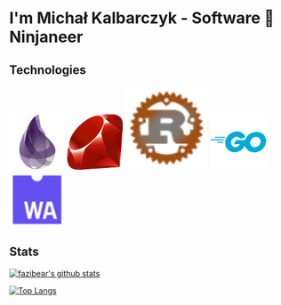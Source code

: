 # I'm Michał Kalbarczyk - Software 🥷 Ninjaneer

## Technologies
<p>
  <img src="https://raw.githubusercontent.com/fazibear/fazibear/master/icons/elixir.svg" width="100"/>
  <img src="https://raw.githubusercontent.com/fazibear/fazibear/master/icons/ruby.svg" width="100"/>
  <img src="https://raw.githubusercontent.com/fazibear/fazibear/master/icons/rust.svg" width="150"/>
  <img src="https://raw.githubusercontent.com/fazibear/fazibear/master/icons/go.svg" width="100"/>
  <img src="https://raw.githubusercontent.com/fazibear/fazibear/master/icons/wasm.svg" width="100"/>
</p>

## Stats
[![fazibear's github stats](https://github-readme-stats.vercel.app/api?username=fazibear&count_private=true&show_icons=true&theme=transparent)](https://github.com/fazibear)

[![Top Langs](https://github-readme-stats.vercel.app/api/top-langs/?username=fazibear&langs_count=10&layout=compact&theme=transparent)](https://github.com/fazibear)

<!--
**fazibear/.github** is a ✨ _special_ ✨ repository because its `README.md` (this file) appears on your GitHub profile.

Here are some ideas to get you started:

- 🔭 I’m currently working on ...
- 🌱 I’m currently learning ...
- 👯 I’m looking to collaborate on ...
- 🤔 I’m looking for help with ...
- 💬 Ask me about ...
- 📫 How to reach me: ...
- 😄 Pronouns: ...
- ⚡ Fun fact: ...
-->
